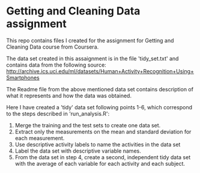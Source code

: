 # Getting and Cleaning Data assignment
This repo contains files I created for the assignment for Getting and Cleaning Data course from Coursera.

The data set created in this assaignment is in the file 'tidy_set.txt' and contains data from the following source:
http://archive.ics.uci.edu/ml/datasets/Human+Activity+Recognition+Using+Smartphones

The Readme file from the above mentioned data set contains description of what it represents and how the data was obtained. 

Here I have created a 'tidy' data set following points 1-6, which correspond to the steps described in 'run_analysis.R':
1. Merge the training and the test sets to create one data set.
2. Extract only the measurements on the mean and standard deviation for each measurement.
3. Use descriptive activity labels to name the activities in the data set
4. Label the data set with descriptive variable names.
5. From the data set in step 4, create a second, independent tidy data set with the average of each variable for each activity and each subject.

